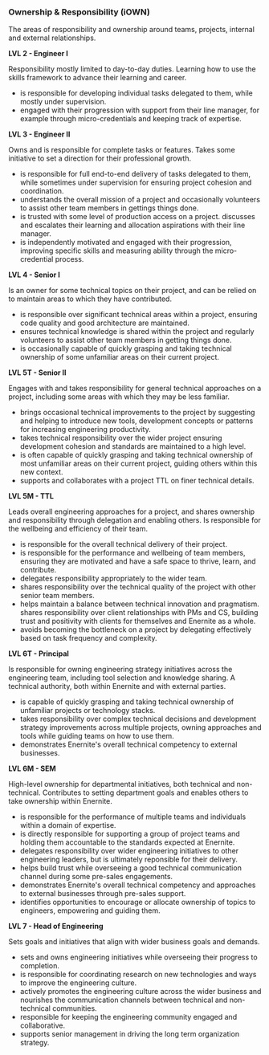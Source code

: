 ### Ownership & Responsibility (iOWN) ### 

The areas of responsibility and ownership around teams, projects, internal and external relationships.

**LVL 2 - Engineer I**

Responsibility mostly limited to day-to-day duties. Learning how to use the skills framework to advance their learning and career.

* is responsible for developing individual tasks delegated to them, while mostly under supervision.
* engaged with their progression with support from their line manager, for example through micro-credentials and keeping track of expertise.

**LVL 3 - Engineer II**

Owns and is responsible for complete tasks or features. Takes some initiative to set a direction for their professional growth.

* is responsible for full end-to-end delivery of tasks delegated to them, while sometimes under supervision for ensuring project cohesion and coordination.
* understands the overall mission of a project and occasionally volunteers to assist other team members in gettings things done.
* is trusted with some level of production access on a project.
discusses and escalates their learning and allocation aspirations with their line manager.
* is independently motivated and engaged with their progression, improving specific skills and measuring ability through the micro-credential process.

**LVL 4 - Senior I**

Is an owner for some technical topics on their project, and can be relied on to maintain areas to which they have contributed.

* is responsible over significant technical areas within a project, ensuring code quality and good architecture are maintained.
* ensures technical knowledge is shared within the project and regularly volunteers to assist other team members in getting things done.
* is occasionally capable of quickly grasping and taking technical ownership of some unfamiliar areas on their current project.

**LVL 5T - Senior II**

Engages with and takes responsibility for general technical approaches on a project, including some areas with which they may be less familiar.

* brings occasional technical improvements to the project by suggesting and helping to introduce new tools, development concepts or patterns for increasing engineering productivity.
* takes technical responsibility over the wider project ensuring development cohesion and standards are maintained to a high level.
* is often capable of quickly grasping and taking technical ownership of most unfamiliar areas on their current project, guiding others within this new context.
* supports and collaborates with a project TTL on finer technical details.

**LVL 5M - TTL**

Leads overall engineering approaches for a project, and shares ownership and responsibility through delegation and enabling others. Is responsible for the wellbeing and efficiency of their team.

* is responsible for the overall technical delivery of their project.
* is responsible for the performance and wellbeing of team members, ensuring they are motivated and have a safe space to thrive, learn, and contribute.
* delegates responsibility appropriately to the wider team.
* shares responsibility over the technical quality of the project with other senior team members.
* helps maintain a balance between technical innovation and pragmatism.
shares responsibility over client relationships with PMs and CS, building trust and positivity with clients for themselves and Enernite as a whole.
* avoids becoming the bottleneck on a project by delegating effectively based on task frequency and complexity.

**LVL 6T - Principal**

Is responsible for owning engineering strategy initiatives across the engineering team, including tool selection and knowledge sharing. A technical authority, both within Enernite and with external parties.

* is capable of quickly grasping and taking technical ownership of unfamiliar projects or technology stacks.
* takes responsibility over complex technical decisions and development strategy improvements across multiple projects, owning approaches and tools while guiding teams on how to use them.
* demonstrates Enernite's overall technical competency to external businesses.

**LVL 6M - SEM**

High-level ownership for departmental initiatives, both technical and non-technical. Contributes to setting department goals and enables others to take ownership within Enernite.

* is responsible for the performance of multiple teams and individuals within a domain of expertise.
* is directly responsible for supporting a group of project teams and holding them accountable to the standards expected at Enernite.
* delegates responsibility over wider engineering initiatives to other engineering leaders, but is ultimately reponsible for their delivery.
* helps build trust while overseeing a good technical communication channel during some pre-sales engagements.
* demonstrates Enernite's overall technical competency and approaches to external businesses through pre-sales support.
* identifies opportunities to encourage or allocate ownership of topics to engineers, empowering and guiding them.

**LVL 7 - Head of Engineering**

Sets goals and initiatives that align with wider business goals and demands.

* sets and owns engineering initiatives while overseeing their progress to completion.
* is responsible for coordinating research on new technologies and ways to improve the engineering culture.
* actively promotes the engineering culture across the wider business and nourishes the communication channels between technical and non-technical communities.
* responsible for keeping the engineering community engaged and collaborative.
* supports senior management in driving the long term organization strategy.

